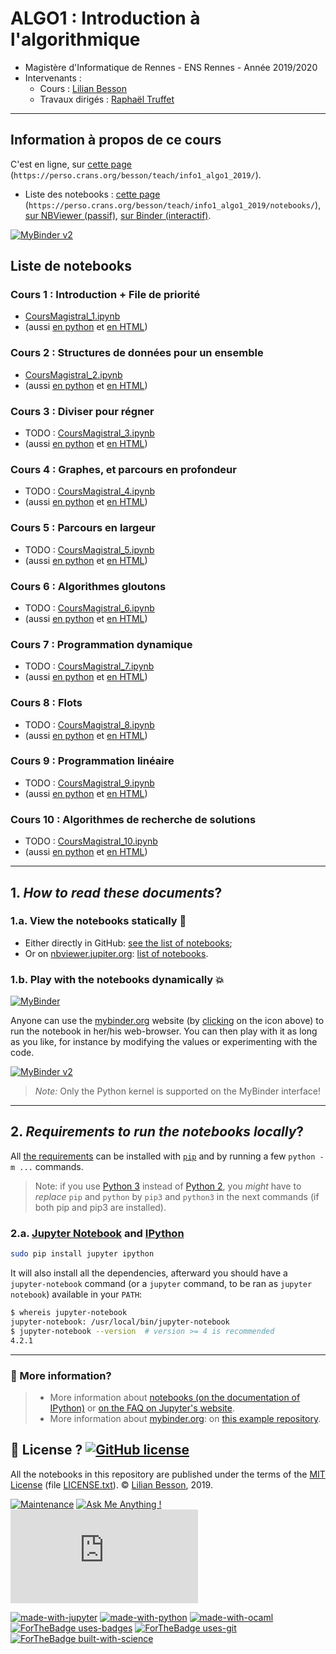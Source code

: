 # ALGO1 : Introduction à l'algorithmique

- Magistère d'Informatique de Rennes - ENS Rennes - Année 2019/2020
- Intervenants :
  + Cours : [Lilian Besson](https://perso.crans.org/besson/)
  + Travaux dirigés : [Raphaël Truffet](http://perso.eleves.ens-rennes.fr/people/Raphael.Truffet/)

----

## Information à propos de ce cours

C'est en ligne, sur [cette page](https://perso.crans.org/besson/teach/info1_algo1_2019/) (`https://perso.crans.org/besson/teach/info1_algo1_2019/`).

- Liste des notebooks : [cette page](https://perso.crans.org/besson/teach/info1_algo1_2019/notebooks/) (`https://perso.crans.org/besson/teach/info1_algo1_2019/notebooks/`), [sur NBViewer (passif)](https://nbviewer.jupyter.org/github/Naereen/ALGO1-Info1-2019/tree/master/), [sur Binder (interactif)](https://beta.mybinder.org/v2/gh/Naereen/ALGO1-Info1-2019/master).

[![MyBinder v2](https://mybinder.org/badge_logo.svg)](https://mybinder.org/v2/gh/Naereen/ALGO1-Info1-2019/master)

## Liste de notebooks

### Cours 1 : Introduction + File de priorité
- [CoursMagistral_1.ipynb](CoursMagistral_1.ipynb)
- (aussi [en python](CoursMagistral_1.py) et [en HTML](CoursMagistral_1.html))

### Cours 2 : Structures de données pour un ensemble
- [CoursMagistral_2.ipynb](CoursMagistral_2.ipynb)
- (aussi [en python](CoursMagistral_1.py) et [en HTML](CoursMagistral_1.html))

### Cours 3 : Diviser pour régner
- TODO : [CoursMagistral_3.ipynb](CoursMagistral_3.ipynb)
- (aussi [en python](CoursMagistral_1.py) et [en HTML](CoursMagistral_1.html))

### Cours 4 : Graphes, et parcours en profondeur
- TODO : [CoursMagistral_4.ipynb](CoursMagistral_4.ipynb)
- (aussi [en python](CoursMagistral_1.py) et [en HTML](CoursMagistral_1.html))

### Cours 5 : Parcours en largeur
- TODO : [CoursMagistral_5.ipynb](CoursMagistral_5.ipynb)
- (aussi [en python](CoursMagistral_1.py) et [en HTML](CoursMagistral_1.html))

### Cours 6 : Algorithmes gloutons
- TODO : [CoursMagistral_6.ipynb](CoursMagistral_6.ipynb)
- (aussi [en python](CoursMagistral_1.py) et [en HTML](CoursMagistral_1.html))

### Cours 7 : Programmation dynamique
- TODO : [CoursMagistral_7.ipynb](CoursMagistral_7.ipynb)
- (aussi [en python](CoursMagistral_1.py) et [en HTML](CoursMagistral_1.html))

### Cours 8 : Flots
- TODO : [CoursMagistral_8.ipynb](CoursMagistral_8.ipynb)
- (aussi [en python](CoursMagistral_1.py) et [en HTML](CoursMagistral_1.html))

### Cours 9 : Programmation linéaire
- TODO : [CoursMagistral_9.ipynb](CoursMagistral_9.ipynb)
- (aussi [en python](CoursMagistral_1.py) et [en HTML](CoursMagistral_1.html))

### Cours 10 : Algorithmes de recherche de solutions
- TODO : [CoursMagistral_10.ipynb](CoursMagistral_10.ipynb)
- (aussi [en python](CoursMagistral_1.py) et [en HTML](CoursMagistral_1.html))

----

## 1. *How to read these documents*?

### 1.a. View the notebooks statically :memo:
- Either directly in GitHub: [see the list of notebooks](https://github.com/Naereen/ALGO1-Info1-2019/search?l=jupyter-notebook);
- Or on [nbviewer.jupiter.org](https://nbviewer.jupiter.org/): [list of notebooks](https://nbviewer.jupyter.org/github/Naereen/ALGO1-Info1-2019/tree/master/).

### 1.b. Play with the notebooks dynamically :boom:
[![MyBinder](http://mybinder.org/badge.svg)](http://mybinder.org/repo/Naereen/ALGO1-Info1-2019)

Anyone can use the [mybinder.org](http://mybinder.org/) website (by [clicking](http://mybinder.org/repo/Naereen/ALGO1-Info1-2019) on the icon above) to run the notebook in her/his web-browser.
You can then play with it as long as you like, for instance by modifying the values or experimenting with the code.

[![MyBinder v2](https://beta.mybinder.org/badge.svg)](https://beta.mybinder.org/v2/gh/Naereen/ALGO1-Info1-2019/master)

> *Note:* Only the Python kernel is supported on the MyBinder interface!

----

## 2. *Requirements to run the notebooks locally*?
All [the requirements](requirements.txt) can be installed with [``pip``](https://pip.readthedocs.io/) and by running a few ``python -m ...`` commands.

> Note: if you use [Python 3](https://docs.python.org/3/) instead of [Python 2](https://docs.python.org/2/), you *might* have to *replace* ``pip`` and ``python`` by ``pip3`` and ``python3`` in the next commands (if both pip and pip3 are installed).

### 2.a. [Jupyter Notebook](http://jupyter.readthedocs.org/en/latest/install.html) and [IPython](http://ipython.org/)

```bash
sudo pip install jupyter ipython
```

It will also install all the dependencies, afterward you should have a ``jupyter-notebook`` command (or a ``jupyter`` command, to be ran as ``jupyter notebook``) available in your ``PATH``:

```bash
$ whereis jupyter-notebook
jupyter-notebook: /usr/local/bin/jupyter-notebook
$ jupyter-notebook --version  # version >= 4 is recommended
4.2.1
```

----

### :information_desk_person: More information?
> - More information about [notebooks (on the documentation of IPython)](https://nbviewer.jupiter.org/github/ipython/ipython/blob/3.x/examples/Notebook/Index.ipynb) or [on the FAQ on Jupyter's website](https://nbviewer.jupyter.org/faq).
> - More information about [mybinder.org](http://mybinder.org/): on [this example repository](https://github.com/binder-project/example-requirements).

## :scroll: License ? [![GitHub license](https://img.shields.io/github/license/Naereen/ALGO1-Info1-2019.svg)](https://github.com/Naereen/ALGO1-Info1-2019/blob/master/LICENSE.txt)
All the notebooks in this repository are published under the terms of the [MIT License](https://lbesson.mit-license.org/) (file [LICENSE.txt](LICENSE.txt)).
© [Lilian Besson](https://GitHub.com/Naereen), 2019.

[![Maintenance](https://img.shields.io/badge/Maintained%3F-yes-green.svg)](https://GitHub.com/Naereen/ALGO1-Info1-2019/graphs/commit-activity)
[![Ask Me Anything !](https://img.shields.io/badge/Ask%20me-anything-1abc9c.svg)](https://GitHub.com/Naereen/ama)
[![Analytics](https://ga-beacon.appspot.com/UA-38514290-17/github.com/Naereen/ALGO1-Info1-2019/README.md?pixel)](https://GitHub.com/Naereen/ALGO1-Info1-2019/)

[![made-with-jupyter](https://img.shields.io/badge/Made%20with-Jupyter-1f425f.svg)](http://jupyter.org/) [![made-with-python](https://img.shields.io/badge/Made%20with-Python-1f425f.svg)](https://www.python.org/) [![made-with-ocaml](https://img.shields.io/badge/Made%20with-OCaml-1f425f.svg)](https://ocaml.org/)
[![ForTheBadge uses-badges](http://ForTheBadge.com/images/badges/uses-badges.svg)](http://ForTheBadge.com)
[![ForTheBadge uses-git](http://ForTheBadge.com/images/badges/uses-git.svg)](https://GitHub.com/)
[![ForTheBadge built-with-science](http://ForTheBadge.com/images/badges/built-with-science.svg)](https://GitHub.com/Naereen/)
